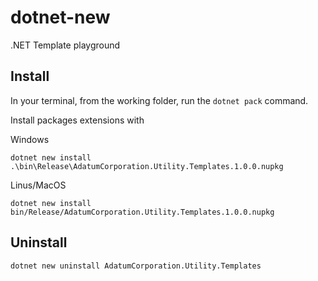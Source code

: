 # dotnet-new
.NET Template playground

## Install

In your terminal, from the working folder, run the `dotnet pack` command.

Install packages extensions with

Windows
```
dotnet new install .\bin\Release\AdatumCorporation.Utility.Templates.1.0.0.nupkg
```

Linus/MacOS
```
dotnet new install bin/Release/AdatumCorporation.Utility.Templates.1.0.0.nupkg
```

## Uninstall

```
dotnet new uninstall AdatumCorporation.Utility.Templates
```